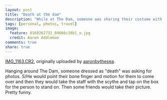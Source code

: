 ```yaml
---
layout: post
title: "Death at the dam"
description: "While at The Dam, someone was sharing their costume with fans."
tags: [personal, photos, travel]
image:
  feature: 8160262732_04666c38b1_o.jpg
  credit: Aaron Addleman
comments: true
share: true
---
```



<div class="flickr-frame">
<a href="http://www.flickr.com/photos/ocyrus/2474880663/" title="photo sharing"><img src="http://farm3.static.flickr.com/2406/2474880663_214b5dba8e.jpg" class="flickr-photo" alt=""></a>
<br><span class="flickr-caption"><a href="http://www.flickr.com/photos/ocyrus/2474880663/">IMG_1163.CR2</a>, originally uploaded by <a href="http://www.flickr.com/people/ocyrus/">aaronbythesea</a>.</span>
</div>
<p class="flickr-yourcomment">
Hanging around The Dam, someone dressed as "death" was asking for photos. S/He would point their bone finger and motion for them to come over and then they would take the staff with the scythe and tap on the box for the person to stand on. Then some friends would take their picture. Pretty funny.
</p>
